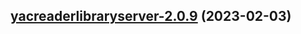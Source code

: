 

## [yacreaderlibraryserver-2.0.9](https://github.com/truecharts/charts/compare/yacreaderlibraryserver-2.0.8...yacreaderlibraryserver-2.0.9) (2023-02-03)


